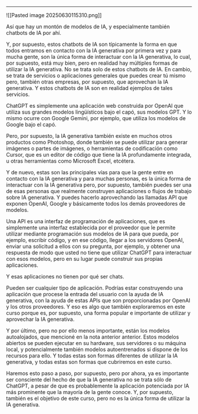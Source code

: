 
---

![[Pasted image 20250630115310.png]]

Así que hay un montón de modelos de IA, y especialmente también chatbots de IA por ahí. 

Y, por supuesto, estos chatbots de IA son típicamente la forma en que todos entramos en contacto con la IA generativa por primera vez  y para mucha gente, son la única forma de interactuar con la IA generativa, lo cual, por supuesto, está muy bien, pero en realidad hay múltiples formas de utilizar la IA generativa. No se trata solo de estos chatbots de IA. En cambio, se trata de servicios o aplicaciones generales que puedes crear tú mismo pero, también otras empresas, por supuesto, que aprovechan la IA generativa. Y estos chatbots de IA son en realidad ejemplos de tales servicios. 

ChatGPT es simplemente una aplicación web construida por OpenAI que utiliza sus grandes modelos lingüísticos bajo el capó, sus modelos GPT. Y lo mismo ocurre con Google Gemini, por ejemplo, que utiliza los modelos de Google bajo el capó.

Pero, por supuesto, la IA generativa también existe en muchos otros productos como Photoshop, donde también se puede utilizar para generar imágenes o partes de imágenes, o herramientas de codificación como Cursor, que es un editor de código que tiene la IA profundamente integrada, u otras herramientas como Microsoft Excel, etcétera.

Y de nuevo, estas son las principales vías para que la gente entre en contacto con la IA generativa y para muchas personas, es la única forma de interactuar con la IA generativa pero, por supuesto, también puedes ser una de esas personas que realmente construyen aplicaciones o flujos de trabajo sobre IA generativa. Y puedes hacerlo aprovechando las llamadas API que exponen OpenAI, Google y básicamente todos los demás proveedores de modelos.

Una API es una interfaz de programación de aplicaciones, que es simplemente una interfaz establecida por el proveedor que le permite utilizar mediante programación sus modelos de IA para que pueda, por ejemplo, escribir código, y en ese código, llegar a los servidores OpenAI, enviar una solicitud a ellos con su pregunta, por ejemplo, y obtener una respuesta de modo que usted no tiene que utilizar ChatGPT para interactuar con esos modelos, pero en su lugar puede construir sus propias aplicaciones.

Y esas aplicaciones no tienen por qué ser chats. 

Pueden ser cualquier tipo de aplicación. Podrías estar construyendo una aplicación que procese la entrada del usuario con la ayuda de IA generativa, con la ayuda de estas APIs que son proporcionadas por OpenAI y los otros proveedores. Y eso es algo que también exploraremos en este curso porque es, por supuesto, una forma popular e importante de utilizar y aprovechar 
la IA generativa.

Y por último, pero no por ello menos importante, están los modelos autoalojados, que mencioné en la nota anterior anterior. Estos modelos abiertos se pueden ejecutar en su hardware, sus servidores o su máquina local, y potencialmente también modelos autoentrenados si dispone de los recursos para ello. Y todas estas son formas diferentes de utilizar la IA generativa, y todas estas son formas que cubriremos en este curso.

Haremos esto paso a paso, por supuesto, pero por ahora, ya es importante ser consciente del hecho de que la IA generativa no se trata sólo de ChatGPT, a pesar de que es probablemente la aplicación potenciada por IA más prominente que la mayoría de la gente conoce. Y, por supuesto, también es el objetivo de este curso, pero no es la única forma de utilizar la IA generativa.